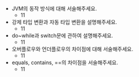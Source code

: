 - JVM의 동작 방식에 대해 서술해주세요.
  - 11
- 강제 타입 변환과 자동 타입 변환을 설명해주세요.
  - 11
- do~while과 switch문에 관하여 설명해주세요.
  - 11
- 오버플로우와 언더플로우의 차이점에 대해 서술해주세요.
  - 11
- equals, contains, ==의 차이점을 서술해주세요.
  - 11

